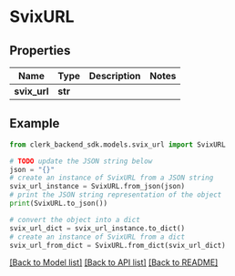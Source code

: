 # SvixURL


## Properties

Name | Type | Description | Notes
------------ | ------------- | ------------- | -------------
**svix_url** | **str** |  | 

## Example

```python
from clerk_backend_sdk.models.svix_url import SvixURL

# TODO update the JSON string below
json = "{}"
# create an instance of SvixURL from a JSON string
svix_url_instance = SvixURL.from_json(json)
# print the JSON string representation of the object
print(SvixURL.to_json())

# convert the object into a dict
svix_url_dict = svix_url_instance.to_dict()
# create an instance of SvixURL from a dict
svix_url_from_dict = SvixURL.from_dict(svix_url_dict)
```
[[Back to Model list]](../README.md#documentation-for-models) [[Back to API list]](../README.md#documentation-for-api-endpoints) [[Back to README]](../README.md)


